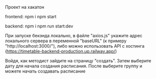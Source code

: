 Проект на хакатон

frontend:
    npm i
    npm start

backend:
    npm i
    npm run start:dev

При запуске бекэнда локально, в файле "axios.js" укажите адрес локального сервера в переменной "baseURL" (к примеру "http://localhost:3000/"), либо можно использовать API с хостинга (https://timetable-backend-production.up.railway.app/)

Войдя, как методист зайдите на страницу "создать". Затем выберите дату для начала создания расписания. После выберите группу и можете начать создавать расписание